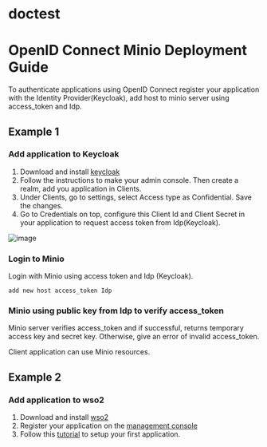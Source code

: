 # doctest
# OpenID Connect Minio Deployment Guide

To authenticate applications using OpenID Connect register your application with the Identity Provider(Keycloak), add host to minio server using access_token and Idp.

## Example 1
### Add application to Keycloak

1. Download and install [keycloak](https://www.keycloak.org/docs/latest/getting_started/index.html)
2. Follow the instructions to make your admin console. Then create a realm, add you application in Clients. 
3. Under Clients, go to settings, select Access type as Confidential. Save the changes.
4. Go to Credentials on top, configure this Client Id and Client Secret in your application to request access token from Idp(Keycloak).

![image](https://user-images.githubusercontent.com/22103395/41311551-6ce39d44-6e39-11e8-89c8-9c8686e58bdb.png)

### Login to Minio 
Login with Minio using access token and Idp (Keycloak).

```
add new host access_token Idp
```

### Minio using public key from Idp to verify access_token

Minio server verifies access_token and if successful, returns temporary access key and secret key. Otherwise, give an error of invalid access_token.

Client application can use Minio resources.

## Example 2
### Add application to wso2

1. Download and install [wso2](https://docs.wso2.com/display/IS530/Installation+Guide)
2. Register your application on the [management console](https://docs.wso2.com/display/IS530/Getting+Started+with+the+Management+Console)
3. Follow this [tutorial](https://docs.wso2.com/display/IS530/Setting+Up+the+Sample+Webapp) to setup your first application.

